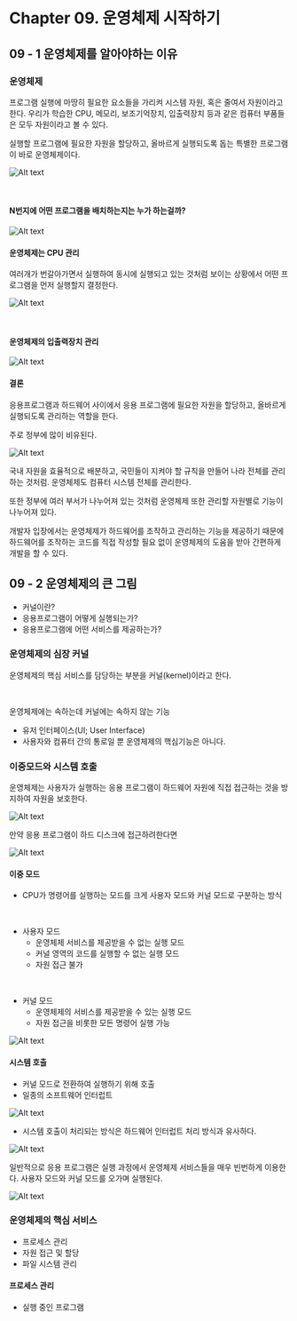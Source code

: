 # Chapter 09. 운영체제 시작하기

## 09 - 1 운영체제를 알아야하는 이유

### 운영체제
프로그램 실행에 마땅히 필요한 요소들을 가리켜 시스템 자원, 혹은 줄여서 자원이라고 한다. 우리가 학습한 CPU, 메모리, 보조기억장치, 입출력장치 등과 같은 컴퓨터 부품들은 모두 자원이라고 볼 수 있다.

실행할 프로그램에 필요한 자원을 할당하고, 올바르게 실행되도록 돕는 특별한 프로그램이 바로 운영체제이다.

![Alt text](image.png)

<BR>

#### N번지에 어떤 프로그램을 배치하는지는 누가 하는걸까?

![Alt text](image-2.png)


#### 운영체제는 CPU 관리

여러개가 번갈아가면서 실행하여 동시에 실행되고 있는 것처럼 보이는 상황에서 어떤 프로그램을 먼저 실행할지 결정한다.

![Alt text](image-3.png)

<BR>

#### 운영체제의 입출력장치 관리

![Alt text](image-4.png)

#### 결론

응용프로그램과 하드웨어 사이에서 응용 프로그램에 필요한 자원을 할당하고, 올바르게 실행되도록 관리하는 역할을 한다.

주로 정부에 많이 비유된다.

![Alt text](image-5.png)

국내 자원을 효율적으로 배분하고, 국민들이 지켜야 할 규칙을 만들어 나라 전체를 관리하는 것처럼. 운영체제도 컴퓨터 시스템 전체를 관리한다.

또한 정부에 여러 부서가 나누어져 있는 것처럼 운영체제 또한 관리할 자원별로 기능이 나누어져 있다.


개발자 입장에서는 운영체제가 하드웨어를 조작하고 관리하는 기능을 제공하기 때문에 하드웨어를 조작하는 코드를 직접 작성할 필요 없이 운영체제의 도움을 받아 간편하게 개발을 할 수 있다.

## 09 - 2 운영체제의 큰 그림
- 커널이란?
- 응용프로그램이 어떻게 실행되는가?
- 응용프로그램에 어떤 서비스를 제공하는가?

### 운영체제의 심장 커널
운영체제의 핵심 서비스를 담당하는 부분을 커널(kernel)이라고 한다.

<br>

운영체제에는 속하는데 커널에는 속하지 않는 기능
- 유저 인터페이스(UI; User Interface)
- 사용자와 컴퓨터 간의 통로일 뿐 운영체제의 핵심기능은 아니다.

### 이중모드와 시스템 호출

운영체제는 사용자가 실행하는 응용 프로그램이 하드웨어 자원에 직접 접근하는 것을 방지하여 자원을 보호한다.

![Alt text](image-6.png)

만약 응용 프로그램이 하드 디스크에 접근하려한다면

![Alt text](image-7.png)

#### 이중 모드
- CPU가 명령어를 실행하는 모드를 크게 사용자 모드와 커널 모드로 구분하는 방식

<BR>

- 사용자 모드
  - 운영체제 서비스를 제공받을 수 없는 실행 모드
  - 커널 영역의 코드를 실행할 수 없는 실행 모드
  - 자원 접근 불가

<BR>

- 커널 모드
  - 운영체제의 서비스를 제공받을 수 있는 실행 모드
  - 자원 접근을 비롯한 모든 명령어 실행 가능


![Alt text](image-8.png)

#### 시스템 호출
- 커널 모드로 전환하여 실행하기 위해 호출
- 일종의 소프트웨어 인터럽트

![Alt text](image-9.png)

- 시스템 호출이 처리되는 방식은 하드웨어 인터럽트 처리 방식과 유사하다.

![Alt text](image-10.png)

일반적으로 응용 프로그램은 실행 과정에서 운영체제 서비스들을 매우 빈번하게 이용한다. 사용자 모드와 커널 모드를 오가며 실행된다.

![Alt text](image-11.png)

### 운영체제의 핵심 서비스
- 프로세스 관리
- 자원 접근 및 할당
- 파일 시스템 관리

#### 프로세스 관리
- 실행 중인 프로그램